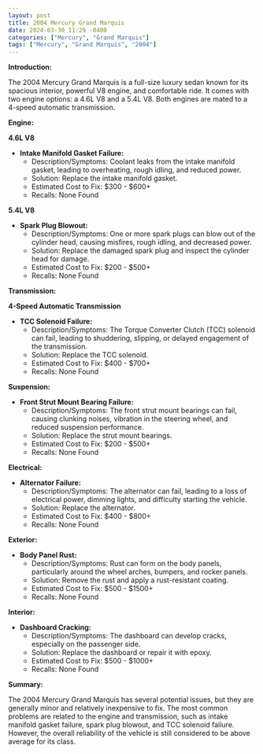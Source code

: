 ```yaml
---
layout: post
title: 2004 Mercury Grand Marquis
date: 2024-03-30 11:29 -0400
categories: ["Mercury", "Grand Marquis"]
tags: ["Mercury", "Grand Marquis", "2004"]
---
```

**Introduction:**

The 2004 Mercury Grand Marquis is a full-size luxury sedan known for its spacious interior, powerful V8 engine, and comfortable ride. It comes with two engine options: a 4.6L V8 and a 5.4L V8. Both engines are mated to a 4-speed automatic transmission.

**Engine:**

**4.6L V8**

* **Intake Manifold Gasket Failure:**
    * Description/Symptoms: Coolant leaks from the intake manifold gasket, leading to overheating, rough idling, and reduced power.
    * Solution: Replace the intake manifold gasket.
    * Estimated Cost to Fix: $300 - $600+
    * Recalls: None Found


**5.4L V8**

* **Spark Plug Blowout:**
    * Description/Symptoms: One or more spark plugs can blow out of the cylinder head, causing misfires, rough idling, and decreased power.
    * Solution: Replace the damaged spark plug and inspect the cylinder head for damage.
    * Estimated Cost to Fix: $200 - $500+
    * Recalls: None Found

**Transmission:**

**4-Speed Automatic Transmission**

* **TCC Solenoid Failure:**
    * Description/Symptoms: The Torque Converter Clutch (TCC) solenoid can fail, leading to shuddering, slipping, or delayed engagement of the transmission.
    * Solution: Replace the TCC solenoid.
    * Estimated Cost to Fix: $400 - $700+
    * Recalls: None Found


**Suspension:**

* **Front Strut Mount Bearing Failure:**
    * Description/Symptoms: The front strut mount bearings can fail, causing clunking noises, vibration in the steering wheel, and reduced suspension performance.
    * Solution: Replace the strut mount bearings.
    * Estimated Cost to Fix: $200 - $500+
    * Recalls: None Found


**Electrical:**

* **Alternator Failure:**
    * Description/Symptoms: The alternator can fail, leading to a loss of electrical power, dimming lights, and difficulty starting the vehicle.
    * Solution: Replace the alternator.
    * Estimated Cost to Fix: $400 - $800+
    * Recalls: None Found


**Exterior:**

* **Body Panel Rust:**
    * Description/Symptoms: Rust can form on the body panels, particularly around the wheel arches, bumpers, and rocker panels.
    * Solution: Remove the rust and apply a rust-resistant coating.
    * Estimated Cost to Fix: $500 - $1500+
    * Recalls: None Found


**Interior:**

* **Dashboard Cracking:**
    * Description/Symptoms: The dashboard can develop cracks, especially on the passenger side.
    * Solution: Replace the dashboard or repair it with epoxy.
    * Estimated Cost to Fix: $500 - $1000+
    * Recalls: None Found


**Summary:**

The 2004 Mercury Grand Marquis has several potential issues, but they are generally minor and relatively inexpensive to fix. The most common problems are related to the engine and transmission, such as intake manifold gasket failure, spark plug blowout, and TCC solenoid failure. However, the overall reliability of the vehicle is still considered to be above average for its class.

